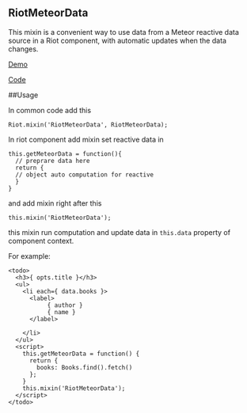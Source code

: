## RiotMeteorData

This mixin is a convenient way to use data from a Meteor reactive data source in a Riot component, with automatic updates when the data changes.

[Demo](http://simple-todos-riot-meteor-data.meteor.com/)

[Code](https://github.com/baysao/simple-todos-riot-meteor-data.git)

##Usage

In common code add this 

```
Riot.mixin('RiotMeteorData', RiotMeteorData);
```

In riot component add mixin set reactive data in 

```
this.getMeteorData = function(){
  // preprare data here
  return {
  // object auto computation for reactive
  }
}
```

and add mixin right after this

```
this.mixin('RiotMeteorData');
```

this mixin run computation and update data in 
```this.data``` property of component context.

For example:

```
<todo>
  <h3>{ opts.title }</h3>
  <ul>
    <li each={ data.books }>
      <label>
           { author }
           { name }
      </label>

    </li>
  </ul>
  <script>
    this.getMeteorData = function() {
      return {
        books: Books.find().fetch()
      };
    }
    this.mixin('RiotMeteorData');
  </script>
</todo>
```
